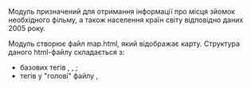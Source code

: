 Модуль призначений для отримання інформації про місця зйомок необхідного фільму, а також населення країн світу відповідно даних 2005 року.

Модуль створює файл map.html, який відображає карту. Структура даного html-файлу складається з:
- базових тегів <html>, <head>, <body>;
- тегів у "голові" файлу <meta>, <script>, <link>, <style>;
- тега у "тілі" файлу <div>;
- ще одного тега <script> поза "тілом" файлу;

Тег <meta> відповідає за збереження інформації призначеної для браузерів і пошукових систем. Атрибут http-equiv призначений для конвертування метатега в заголовок HTTP, атрибут content встановлює значення атрибута, заданого за допомогою http-equiv, атрибут charset задає кодуваня документа.
Тег <script> призначений для опису скриптів, які виконуються на сторінці. Атрибут src задає шлях до файлу з скриптом.
Тег <link> встановлює звязок з зовнішнім файлом. Атрибут href вказує шлях до даного файлу, а атрибут rel визначає відношення між html-документом і файлом.
Тег <style> призначений для визначення стилів елементів веб-сторінки.
Тег <div> відповідає за створення блоку з контентом, який можна видозмінювати з уживанням атрибутів блоку: класів і id.

Карта, отримана в результаті виконання програми дає можливість переглянути локації, на яких відбувались зйомки фільму, який нас цікавить. Тобто, користувач вводить назву фільму на англійській мові і отримує карту з локаціями усіх фільмів, які містять в назві введену користувачем стрічку. Другий шар карти зображує дані щодо населення країн світу у 2005 році. Забарвлення країни залежить від кількості населення країни, зелений колір відповідає країнам з населенням до 10 мільйонів людей, оранжевий - країнам з населенням від 10 до 20 мільйонів людей і червоний - країнам з населенням від 20 мільйонів людей.

